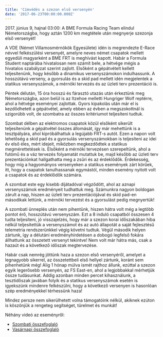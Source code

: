 ```yaml
---
title: 'Címvédés a szezon első versenyén'
date: '2017-06-23T00:00:00.000Z'
---
```


<p>2017. június 9, hajnal 03:00: A BME Formula Racing Team elindul Németországba, hogy aztán 1200 km megtétele után megnyerje szezonja első versenyét!</p>

A VDE (Német Villamosmérnökök Egyesülete) idén is megrendezte E-Race névvel felkészülési versenyét, amelyre neves német csapatok mellett egyedüli magyarként a BME FRT is meghívást kapott. Habár a Formula Student naptárába hivatalosan nem számít bele, a hétvége mégis a hivatalos szabályzat szerint zajlott. Elsőként a gépátvételt kellett teljesítenünk, hogy később a dinamikus versenyszámokon indulhassunk. A hosszútávú verseny, a gyorsulás és a skid pad mellett idén megjelentek a statikus versenyszámok, a mérnöki tervezés és az üzleti terv prezentáció is.

Péntek délután, 15 óra hosszú és fárasztó utazás után érkeztünk meg Németországba, azon belül is az Itzehoe melletti Hungriger Wolf reptérre, ahol a hétvége eseményei zajlottak. Gyors kipakolás után már el is kezdődhetett a gépátvétel, amely ebben az évben a megszokottnál is szigorúbb volt, de szombatra az összes kritériumot teljesíteni tudtuk.

Szombat délben az elektromos csapatok közül elsőként sikerült teljesítenünk a gépátvétel összes állomását, így már mehettünk is a tesztpályára, ahol kipróbálhattuk a legújabb FRT-s autót. Ezen a napon volt lehetőség a skid pad és a gyorsulás versenyszámokban is teljesíteni az idei év első éles, mért idejeit, miközben megkezdődtek a statikus megmérettetések is. Elsőként a mérnöki tervezésen szerepeltünk, ahol a futómű és a váz tervezés folyamatát mutattuk be, majd később az üzleti terv prezentációnkat hallgathatta meg a zsűri és az érdeklődők. Érdekesség, hogy míg a hagyományos versenyeken a statikus események zárt körűek, itt, hogy a csapatok tanulhassanak egymástól, minden esemény nyitott volt a csapatok és az érdeklődők számára.

A szombat este egy kisebb díjátadóval végződött, ahol az aznapi versenyszámok eredményeit tudhattuk meg. Számunkra nagyon boldogan zárult a nap, hiszen az üzleti terv prezentációjával és skid pad-en másodikak lettünk, a mérnöki tervezést és a gyorsulást pedig megnyertük!

A szombati ünneplés után nem pihentünk, hiszen hátra volt még a legtöbb pontot érő, hosszútávú versenyszám. Ezt a 8 induló csapatból összesen 4 tudta teljesíteni, jó visszajelzés, hogy már a szezon korai időszakában hiba nélkül teljesítettük a versenyszámot és az autó állapotát a saját fejlesztésű telemetria rendszerünkkel végig követni tudtuk. Végül második helyen zártunk, így a délutáni eredményhirdetésen a dobogó legfelső fokára állhattunk az összetett versenyt tekintve!
Nem volt már hátra más, csak a hazaút és a következő időszak megtervezése.

Habár csak nemrég jöttünk haza a szezon első versenyéről, amelyet a legnagyobb sikerrel, az összetettbeli első hellyel zártunk, koránt sem pihenhetünk még! Alig 1 hónap múlva ismét rajthoz állunk, ezúttal a szezon egyik legerősebb versenyén, az FS East-en, ahol a legjobbakkal mérhetjük össze tudásunkat. Addig azonban minden percet kihasználunk, a tesztidőszak javában folyik és a statikus versenyszámok esetén is igyekszünk mindenre felkészülni, hogy a következő versenyen is hasonlóan szép eredményekkel térhessünk haza!

Mindez persze nem sikerülhetett volna támogatóink nélkül, akiknek ezúton is köszönjük a rengeteg segítséget, türelmet és munkát!

Néhány videó az eseményről:

- [Szombati összefoglaló](https://www.facebook.com/vdeerace/videos/781172198725337)
- [Vasárnapi összefoglaló](https://www.facebook.com/vdeerace/videos/781630852012805)
